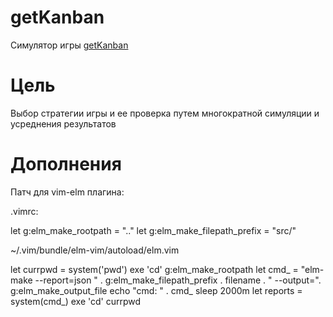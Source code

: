 # getKanban

Симулятор игры [getKanban](http://getkanban.com/)

# Цель
Выбор стратегии игры и ее проверка путем многократной симуляции и усреднения результатов


# Дополнения

Патч для vim-elm плагина:


.vimrc:

let g:elm_make_rootpath = ".."
let g:elm_make_filepath_prefix = "src/"

~/.vim/bundle/elm-vim/autoload/elm.vim

let currpwd = system('pwd')
exe 'cd' g:elm_make_rootpath
let cmd_ = "elm-make --report=json " . g:elm_make_filepath_prefix . filename . " --output=". g:elm_make_output_file
echo "cmd: " . cmd_
sleep 2000m
let reports = system(cmd_)
exe 'cd' currpwd

